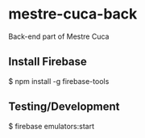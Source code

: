 # mestre-cuca-back
Back-end part of Mestre Cuca

## Install Firebase
$ npm install -g firebase-tools

## Testing/Development
$ firebase emulators:start

